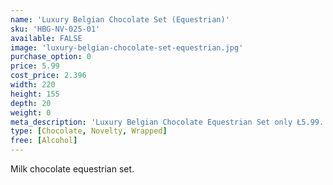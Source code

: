 ```yaml
---
name: 'Luxury Belgian Chocolate Set (Equestrian)'
sku: 'HBG-NV-025-01'
available: FALSE
image: 'luxury-belgian-chocolate-set-equestrian.jpg'
purchase_option: 0
price: 5.99
cost_price: 2.396
width: 220
height: 155
depth: 20
weight: 0
meta_description: 'Luxury Belgian Chocolate Equestrian Set only Ł5.99. Traditional sweets and more at Humbugs Confectionery Store. Specialists in satisfying your sweet tooth!'
type: [Chocolate, Novelty, Wrapped]
free: [Alcohol]
---
```

Milk chocolate equestrian set.